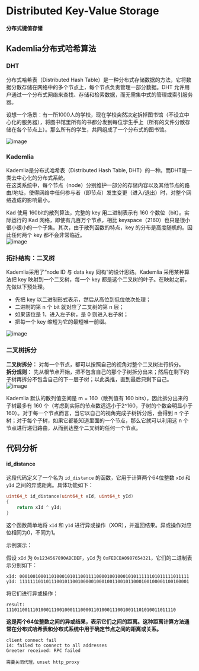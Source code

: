 # Distributed Key-Value Storage
**分布式键值存储**

## Kademlia分布式哈希算法

### DHT

  分布式哈希表（Distributed Hash Table）是一种分布式存储数据的方法，它将数据分散存储在网络中的多个节点上，每个节点负责管理一部分数据。DHT 允许用户通过一个分布式网络来查找、存储和检索数据，而无需集中式的管理或索引服务器。<br/>
  
设想一个场景：有一所1000人的学校，现在学校突然决定拆掉图书馆（不设立中心化的服务器），将图书馆里所有的书都分发到每位学生手上（所有的文件分散存储在各个节点上）。那么所有的学生，共同组成了一个分布式的图书馆。

![image](https://github.com/lus-oa/Distributed-Key_Value-Storage/assets/122666739/76dbd0e9-4545-4e05-ae26-12538070e78f)

### Kademlia

  Kademlia是分布式哈希表（Distributed Hash Table, DHT）的一种。而DHT是一类去中心化的分布式系统。<br/>
在这类系统中，每个节点（node）分别维护一部分的存储内容以及其他节点的路由/地址，使得网络中任何参与者（即节点）发生变更（进入/退出）时，对整个网络造成的影响最小。<br/>

  Kad 使用 160bit的散列算法，完整的 key 用二进制表示有 160 个数位（bit）。实际运行的 Kad 网络，即使有几百万个节点，相比 keyspace（2160）也只是很小很小很小的一个子集。其次，由于散列函数的特点，key 的分布是高度随机的。因此任何两个 key 都不会非常临近。<br/>
![image](https://github.com/lus-oa/Distributed-Key_Value-Storage/assets/122666739/ad91e9da-f149-417b-9889-0592a59e4757)

### 拓扑结构：二叉树
Kademlia采用了“node ID 与 data key 同构”的设计思路。Kademlia 采用某种算法把 key 映射到一个二叉树，每一个 key 都是这个二叉树的叶子。在映射之前，先做以下预处理。<br/>
 - 先把 key 以二进制形式表示，然后从高位到低位依次处理；
 - 二进制的第 n 个 bit 就对应了二叉树的第 n 层；
 - 如果该位是 1，进入左子树，是 0 则进入右子树；
 - 把每一个 key 缩短为它的最短唯一前缀。

![image](https://github.com/lus-oa/Distributed-Key_Value-Storage/assets/122666739/35c6f024-2dcb-47d2-ad69-0726a115fe6f)

### 二叉树拆分
**二叉树拆分：** 对每一个节点，都可以按照自己的视角对整个二叉树进行拆分。<br/>
**拆分规则：** 先从根节点开始，把不包含自己的那个子树拆分出来；然后在剩下的子树再拆分不包含自己的下一层子树；以此类推，直到最后只剩下自己。<br/>
![image](https://github.com/lus-oa/Distributed-Key_Value-Storage/assets/122666739/d239d128-0fe1-4010-ab46-84bd6fe9b5e8)

  Kademlia 默认的散列值空间是 m = 160（散列值有 160 bits），因此拆分出来的子树最多有 160 个（考虑到实际的节点数远远小于2^160，子树的个数会明显小于 160）。对于每一个节点而言，当它以自己的视角完成子树拆分后，会得到 n 个子树；对于每个子树，如果它都能知道里面的一个节点，那么它就可以利用这 n 个节点进行递归路由，从而到达整个二叉树的任何一个节点。


## 代码分析

#### id_distance
这段代码定义了一个名为 `id_distance` 的函数，它用于计算两个64位整数 `xId` 和 `yId` 之间的异或距离。具体功能如下：

```cpp
uint64_t id_distance(uint64_t xId, uint64_t yId)
{
    return xId ^ yId;
}
```

这个函数简单地将 `xId` 和 `yId` 进行异或操作（XOR），并返回结果。异或操作对应位相同为0，不同为1。

示例演示：

假设 `xId` 为 `0x1234567890ABCDEF`，`yId` 为 `0xFEDCBA0987654321`，它们的二进制表示分别如下：

```
xId: 0001001000110100010101100111100001001000101011111101011111011111
yId: 1111111011011100101100100000100010011001011000100100001100100001
```

将它们进行异或操作：

```
result: 1110110011101000111001000111000011010001110010011101010011011110
```

**这是两个64位整数之间的异或结果，表示它们之间的距离。这种距离计算方法通常在分布式哈希表和分布式系统中用于确定节点之间的距离或关系。**



```shell
client connect fail
14: failed to connect to all addresses
Greeter received: RPC failed

需要关闭代理，unset http_proxy

```
